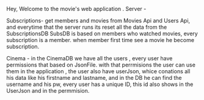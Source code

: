 Hey,
Welcome to the movie's web application .
Server -


Subscriptions- get members and movies from Movies Api and Users Api, and everytime that the server runs its reset all the data from the SubscriptionsDB 
SubsDB is based on members who watched movies, every subscription is a member. when member first time see a movie he become subscription.


Cinema - in the CinemaDB we have all the users , every user have permissions that based on JsonFile.
with that perrmisions the user can use them in the application , the user also have userJson, whice conations all his data like his firstname and lastname, and in the DB he can find the username and his pw, every user has a unique ID, this id also shows in the UserJson and in the permmision.

  